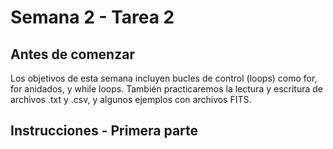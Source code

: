 # Semana 2 - Tarea 2

## Antes de comenzar

Los objetivos de esta semana incluyen bucles de control (loops) como for, for anidados, y while loops. También practicaremos la lectura y escritura de archivos .txt y .csv, y algunos ejemplos con archivos FITS.

## Instrucciones - Primera parte